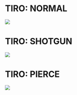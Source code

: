 # TIRO: NORMAL
![](gifs/normal.gif)
# TIRO: SHOTGUN
![](gifs/shotgun.gif)
# TIRO: PIERCE
![](gifs/pierce.gif)